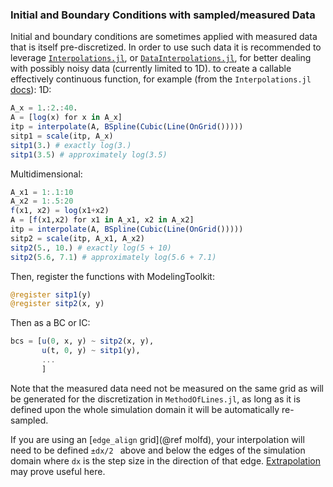 ### Initial and Boundary Conditions with sampled/measured Data

Initial and boundary conditions are sometimes applied with measured data that is itself pre-discretized. In order to use such data it is recommended to leverage [`Interpolations.jl`](https://github.com/JuliaMath/Interpolations.jl), or [`DataInterpolations.jl`](https://github.com/PumasAI/DataInterpolations.jl), for better dealing with possibly noisy data (currently limited to 1D). to create a callable effectively continuous function, for example (from the `Interpolations.jl` [docs](http://juliamath.github.io/Interpolations.jl/latest/control/)):
1D:
```julia
A_x = 1.:2.:40.
A = [log(x) for x in A_x]
itp = interpolate(A, BSpline(Cubic(Line(OnGrid()))))
sitp1 = scale(itp, A_x)
sitp1(3.) # exactly log(3.)
sitp1(3.5) # approximately log(3.5)
```

Multidimensional:
```julia
A_x1 = 1:.1:10
A_x2 = 1:.5:20
f(x1, x2) = log(x1+x2)
A = [f(x1,x2) for x1 in A_x1, x2 in A_x2]
itp = interpolate(A, BSpline(Cubic(Line(OnGrid()))))
sitp2 = scale(itp, A_x1, A_x2)
sitp2(5., 10.) # exactly log(5 + 10)
sitp2(5.6, 7.1) # approximately log(5.6 + 7.1)
```
Then, register the functions with ModelingToolkit:
```julia
@register sitp1(y)
@register sitp2(x, y)
```

Then as a BC or IC:
```julia
bcs = [u(0, x, y) ~ sitp2(x, y),
       u(t, 0, y) ~ sitp1(y),
       ...
       ]
```

Note that the measured data need not be measured on the same grid as will be generated for the discretization in `MethodOfLines.jl`, as long as it is defined upon the whole simulation domain it will be automatically re-sampled.

If you are using an [`edge_align` grid](@ref molfd), your interpolation will need to be defined `±dx/2 ` above and below the edges of the simulation domain where `dx` is the step size in the direction of that edge. [Extrapolation](http://juliamath.github.io/Interpolations.jl/latest/extrapolation/) may prove useful here.

